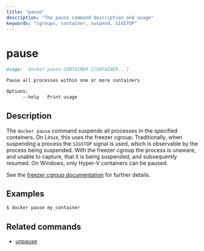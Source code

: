 ```yaml
---
title: "pause"
description: "The pause command description and usage"
keywords: "cgroups, container, suspend, SIGSTOP"
---
```


# pause

```markdown
Usage:  docker pause CONTAINER [CONTAINER...]

Pause all processes within one or more containers

Options:
      --help   Print usage
```

## Description

The `docker pause` command suspends all processes in the specified containers.
On Linux, this uses the freezer cgroup. Traditionally, when suspending a process
the `SIGSTOP` signal is used, which is observable by the process being suspended.
With the freezer cgroup the process is unaware, and unable to capture,
that it is being suspended, and subsequently resumed. On Windows, only Hyper-V
containers can be paused.

See the
[freezer cgroup documentation](https://www.kernel.org/doc/Documentation/cgroup-v1/freezer-subsystem.txt)
for further details.

## Examples

```bash
$ docker pause my_container
```

## Related commands

* [unpause](unpause.md)
